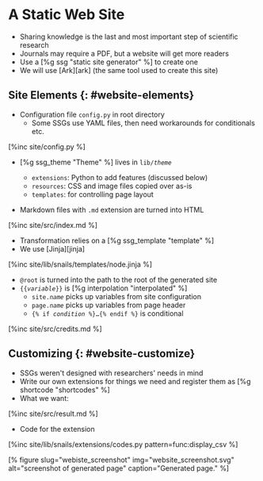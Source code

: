 # A Static Web Site

-   Sharing knowledge is the last and most important step of scientific research
-   Journals may require a PDF, but a website will get more readers
-   Use a [%g ssg "static site generator" %] to create one
-   We will use [Ark][ark] (the same tool used to create this site)

## Site Elements {: #website-elements}

-   Configuration file `config.py` in root directory
    -   Some SSGs use YAML files, then need workarounds for conditionals etc.

[%inc site/config.py %]

-   [%g ssg_theme "Theme" %] lives in <code>lib/<em>theme</em></code>
    -   `extensions`: Python to add features (discussed below)
    -   `resources`: CSS and image files copied over as-is
    -   `templates`: for controlling page layout

-   Markdown files with `.md` extension are turned into HTML

[%inc site/src/index.md %]

-   Transformation relies on a [%g ssg_template "template" %]
-   We use [Jinja][jinja]

[%inc site/lib/snails/templates/node.jinja %]

-   `@root` is turned into the path to the root of the generated site
-   <code>{{<em>variable</em>}}</code> is [%g interpolation "interpolated" %]
    -   <code>site.<em>name</em></code> picks up variables from site configuration
    -   <code>page.<em>name</em></code> picks up variables from page header
    -   <code>{% if <em>condition</em> %}…{% endif %}</code> is conditional

[%inc site/src/credits.md %]

## Customizing {: #website-customize}

-   SSGs weren't designed with researchers' needs in mind
-   Write our own extensions for things we need and register them as [%g shortcode "shortcodes" %]
-   What we want:

[%inc site/src/result.md %]

-   Code for the extension

[%inc site/lib/snails/extensions/codes.py pattern=func:display_csv %]

[% figure
   slug="webiste_screenshot"
   img="website_screenshot.svg"
   alt="screenshot of generated page"
   caption="Generated page."
%]
